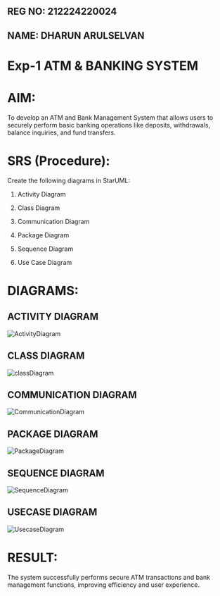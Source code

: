 ## REG NO: 212224220024
## NAME: DHARUN ARULSELVAN

# Exp-1 ATM & BANKING SYSTEM

# AIM:
To develop an ATM and Bank Management System that allows users to securely perform basic banking operations like deposits, withdrawals, balance inquiries, and fund transfers.

# SRS (Procedure):

Create the following diagrams in StarUML:

1. Activity Diagram

2. Class Diagram

3. Communication Diagram

4. Package Diagram

5. Sequence Diagram

6. Use Case Diagram


# DIAGRAMS:
## ACTIVITY DIAGRAM

![ActivityDiagram](https://github.com/user-attachments/assets/72d361e2-7ed3-4fe1-9cc4-14aa3a4ed7a2)

## CLASS DIAGRAM

![classDiagram](https://github.com/user-attachments/assets/62630c83-b8f1-412e-99d4-58156cbf3791)

## COMMUNICATION DIAGRAM

![CommunicationDiagram](https://github.com/user-attachments/assets/22c8e95c-6c70-4712-925f-4529732c8de0)

## PACKAGE DIAGRAM

![PackageDiagram](https://github.com/user-attachments/assets/62b432fc-aa3b-404a-9624-cb7f5cd56ae8)

## SEQUENCE DIAGRAM

![SequenceDiagram](https://github.com/user-attachments/assets/a18a12e5-59dd-44ca-800d-853dc3e2387f)

## USECASE DIAGRAM

![UsecaseDiagram](https://github.com/user-attachments/assets/6fb5c347-ea01-40dd-858f-daa97a9c3e5e)


# RESULT:
The system successfully performs secure ATM transactions and bank management functions, improving efficiency and user experience.
